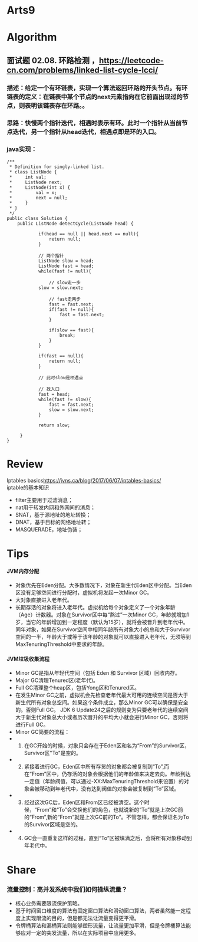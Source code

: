 Arts9
===

# Algorithm
## 面试题 02.08. 环路检测 ，<https://leetcode-cn.com/problems/linked-list-cycle-lcci/>
### 描述：给定一个有环链表，实现一个算法返回环路的开头节点。有环链表的定义：在链表中某个节点的next元素指向在它前面出现过的节点，则表明该链表存在环路。。
### 思路：快慢两个指针迭代，相遇时表示有环。此时一个指针从当前节点迭代，另一个指针从head迭代，相遇点即是环的入口。
### java实现：
	/**
	 * Definition for singly-linked list.
	 * class ListNode {
	 *     int val;
	 *     ListNode next;
	 *     ListNode(int x) {
	 *         val = x;
	 *         next = null;
	 *     }
	 * }
	 */
	public class Solution {
	    public ListNode detectCycle(ListNode head) {
		        
		    	if(head == null || head.next == null){
		    		return null;
		    	}
		    	
		    	// 两个指针
		    	ListNode slow = head;
		    	ListNode fast = head;
		    	while(fast != null){
		    		
		    		// slow走一步
	    		slow = slow.next;
		    		
		    		// fast走两步
		    		fast = fast.next;
		    		if(fast != null){
		    			fast = fast.next;
		    		}
		    		
		    		if(slow == fast){
		    			break;
		    		}
		    	}
		    	
		    	if(fast == null){
		    		return null;
		    	}
		    	
		    	// 此时slow是相遇点
		    	
		    	// 找入口
		    	fast = head;
		    	while(fast != slow){
		    		fast = fast.next;
		    		slow = slow.next;
		    	}
		    	
		    	return slow;

   		 }
	}

# Review
Iptables basics<https://jvns.ca/blog/2017/06/07/iptables-basics/>  
iptable的基本知识
 - filter主要用于过滤消息；
 - nat用于转发内网和外网间的消息；
 - SNAT，基于源地址的地址转换；
 - DNAT，基于目标的网络地址转；
 - MASQUERADE，地址伪装；


# Tips
#### JVM内存分配
- 对象优先在Eden分配。大多数情况下，对象在新生代Eden区中分配。当Eden区没有足够空间进行分配时，虚拟机将发起一次Minor GC。
- 大对象直接进入老年代。
- 长期存活的对象将进入老年代。虚拟机给每个对象定义了一个对象年龄（Age）计数器。对象在Survivor区中每“熬过”一次Minor GC，年龄就增加1岁，当它的年龄增加到一定程度（默认为15岁），就将会被晋升到老年代中。
同年对象，如果在Survivor空间中相同年龄所有对象大小的总和大于Survivor空间的一半，年龄大于或等于该年龄的对象就可以直接进入老年代，无须等到MaxTenuringThreshold中要求的年龄。
#### JVM垃圾收集流程
 - Minor GC是指从年轻代空间（包括 Eden 和 Survivor 区域）回收内存。
 - Major GC清理Tenured区(老年代)。
 - Full GC清理整个heap区，包括Yong区和Tenured区。
 - 在发生Minor GC之前，虚拟机会先检查老年代最大可用的连续空间是否大于新生代所有对象总空间。如果这个条件成立，那么Minor GC可以确保是安全的。否则Full GC。
JDK 6 Update24之后的规则变为只要老年代的连续空间大于新生代对象总大小或者历次晋升的平均大小就会进行Minor GC，否则将进行Full GC。
 - Minor GC简要的流程：
 - 1.	在GC开始的时候，对象只会存在于Eden区和名为“From”的Survivor区，Survivor区"To"是空的。
 - 2.	紧接着进行GC，Eden区中所有存货的对象都会被复制到“To”,而在“From”区中，仍存活的对象会根据他们的年龄值来决定去向。年龄到达一定值（年龄阀值，可以通过-XX:MaxTenuringThreshold来设置）的对象会被移动到年老代中，没有达到阀值的对象会被复制到“To”区域。
 - 3.	经过这次GC后，Eden区和From区已经被清空。这个时候，“From”和“To”会交换他们的角色，也就说新的“To”就是上次GC前的“From”,新的“From”就是上次GC前的To”。不管怎样，都会保证名为To的Survivor区域是空的。
 - 4.	GC会一直重复这样的过程，直到“To”区被填满之后，会将所有对象移动到年老代中。


# Share
### 流量控制：高并发系统中我们如何操纵流量？
 - 核心业务需要限流保护策略。
 - 基于时间窗口维度的算法有固定窗口算法和滑动窗口算法，两者虽然能一定程度上实现限流的目的，但是都无法让流量变得更平滑。
 - 令牌桶算法和漏桶算法则能够塑形流量，让流量更加平滑，但是令牌桶算法能够应对一定的突发流量，所以在实际项目中应用更多。

